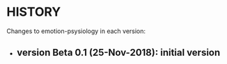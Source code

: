 # HISTORY #

Changes to emotion-psysiology in each version:

- **version Beta 0.1** (25-Nov-2018): initial version
    -